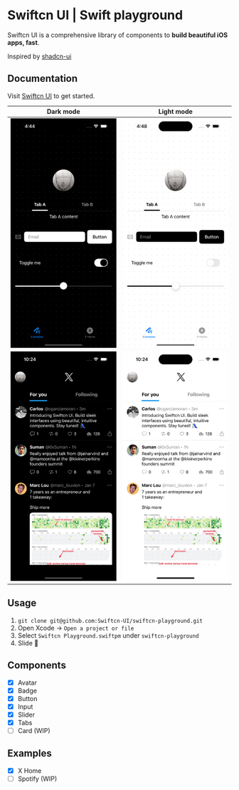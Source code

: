 # Swiftcn UI | Swift playground

Swiftcn UI is a comprehensive library of components to **build beautiful iOS apps, fast**.

Inspired by [shadcn-ui](https://github.com/shadcn-ui/ui)

## Documentation

Visit [Swiftcn UI](https://swiftcn.mintlify.app/introduction) to get started.

|         Dark mode         |         Light mode         |
| :-----------------------: | :------------------------: |
| ![](assets/home-dark.png) | ![](assets/home-light.png) |
|  ![](assets/X-dark.png)   |  ![](assets/X-light.png)   |

## Usage

1. `git clone git@github.com:Swiftcn-UI/swiftcn-playground.git`
2. Open Xcode -> `Open a project or file`
3. Select `Swiftcn Playground.swiftpm` under `swiftcn-playground`
4. Slide 🛝

## Components

- [x] Avatar
- [x] Badge
- [x] Button
- [x] Input
- [x] Slider
- [x] Tabs
- [ ] Card (WIP)

## Examples

- [x] X Home
- [ ] Spotify (WIP)

